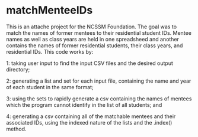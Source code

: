 # matchMenteeIDs
This is an attache project for the NCSSM Foundation. The goal was to match the names of former mentees to their residential student IDs. Mentee names as well as class years are held in one spreadsheed and another contains the names of former residential students, their class years, and residential IDs.
This code works by:

  1: taking user input to find the input CSV files and the desired output directory;
  
  2: generating a list and set for each input file, containing the name and year of each student in the same format;
  
  3: using the sets to rapidly generate a csv containing the names of mentees which the program cannot identify in the list of all students; and
  
  4: generating a csv containing all of the matchable mentees and their associated IDs, using the indexed nature of the lists and the .index() method.

  
